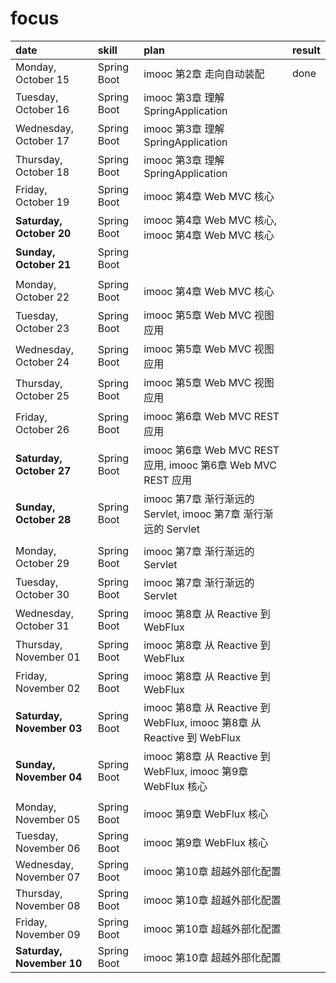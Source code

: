 # focus

| date | skill | plan | result |
| :--- | :--- | :--- | :--- |
| Monday, October 15 | Spring Boot | imooc 第2章 走向自动装配 | done |
| Tuesday, October 16 | Spring Boot | imooc 第3章 理解 SpringApplication |
| Wednesday, October 17 | Spring Boot | imooc 第3章 理解 SpringApplication |
| Thursday, October 18 | Spring Boot | imooc 第3章 理解 SpringApplication |
| Friday, October 19 | Spring Boot | imooc 第4章 Web MVC 核心 |
| **Saturday, October 20** | Spring Boot | imooc 第4章 Web MVC 核心, imooc 第4章 Web MVC 核心 |
| **Sunday, October 21** | Spring Boot |  |
|  |  |  |
| Monday, October 22 | Spring Boot | imooc 第4章 Web MVC 核心 |
| Tuesday, October 23 | Spring Boot | imooc 第5章 Web MVC 视图应用 |
| Wednesday, October 24 | Spring Boot | imooc 第5章 Web MVC 视图应用 |
| Thursday, October 25 | Spring Boot | imooc 第5章 Web MVC 视图应用 |
| Friday, October 26 | Spring Boot | imooc 第6章 Web MVC REST 应用 |
| **Saturday, October 27** | Spring Boot | imooc 第6章 Web MVC REST 应用, imooc 第6章 Web MVC REST 应用 |
| **Sunday, October 28** | Spring Boot | imooc 第7章 渐行渐远的 Servlet, imooc 第7章 渐行渐远的 Servlet |
|  |  |  |
| Monday, October 29 | Spring Boot | imooc 第7章 渐行渐远的 Servlet |
| Tuesday, October 30 | Spring Boot | imooc 第7章 渐行渐远的 Servlet |
| Wednesday, October 31 | Spring Boot | imooc 第8章 从 Reactive 到 WebFlux |
| Thursday, November 01 | Spring Boot | imooc 第8章 从 Reactive 到 WebFlux |
| Friday, November 02 | Spring Boot | imooc 第8章 从 Reactive 到 WebFlux |
| **Saturday, November 03** | Spring Boot | imooc 第8章 从 Reactive 到 WebFlux, imooc 第8章 从 Reactive 到 WebFlux |
| **Sunday, November 04** | Spring Boot | imooc 第8章 从 Reactive 到 WebFlux, imooc 第9章 WebFlux 核心 |
|  |  |  |
| Monday, November 05 | Spring Boot | imooc 第9章 WebFlux 核心 |
| Tuesday, November 06 | Spring Boot | imooc 第9章 WebFlux 核心 |
| Wednesday, November 07 | Spring Boot | imooc 第10章 超越外部化配置 |
| Thursday, November 08 | Spring Boot | imooc 第10章 超越外部化配置 |
| Friday, November 09 | Spring Boot | imooc 第10章 超越外部化配置 |
| **Saturday, November 10** | Spring Boot | imooc 第10章 超越外部化配置 |
